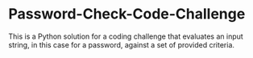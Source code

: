 # Password-Check-Code-Challenge
This is a Python solution for a coding challenge that evaluates an input string, in this case for a password, against a set of provided criteria.
